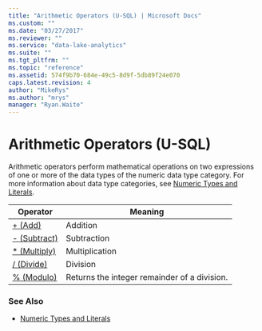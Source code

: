 ```yaml
---
title: "Arithmetic Operators (U-SQL) | Microsoft Docs"
ms.custom: ""
ms.date: "03/27/2017"
ms.reviewer: ""
ms.service: "data-lake-analytics"
ms.suite: ""
ms.tgt_pltfrm: ""
ms.topic: "reference"
ms.assetid: 574f9b70-684e-49c5-8d9f-5db89f24e070
caps.latest.revision: 4
author: "MikeRys"
ms.author: "mrys"
manager: "Ryan.Waite"
---
```

# Arithmetic Operators (U-SQL)
Arithmetic operators perform mathematical operations on two expressions of one or more of the data types of the numeric data type category. For more information about data type categories, see [Numeric Types and Literals](numeric-types-and-literals.md).

|Operator|Meaning|
|--|--|
|[+ (Add)](add-u-sql.md)|Addition|
|[- (Subtract)](subtract-u-sql.md)|Subtraction|
|[* (Multiply)](multiply-u-sql.md)|Multiplication|
|[/ (Divide)](divide-u-sql.md)|Division|
|[% (Modulo)](modulo-u-sql.md)|Returns the integer remainder of a division.| 

### See Also    
* [Numeric Types and Literals](numeric-types-and-literals.md)

